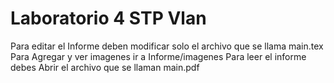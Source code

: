 # Laboratorio 4 STP Vlan


Para editar el Informe deben modificar solo el archivo que se llama main.tex 
Para Agregar y ver imagenes ir a Informe/imagenes
Para leer el informe debes Abrir el archivo que se llaman main.pdf

